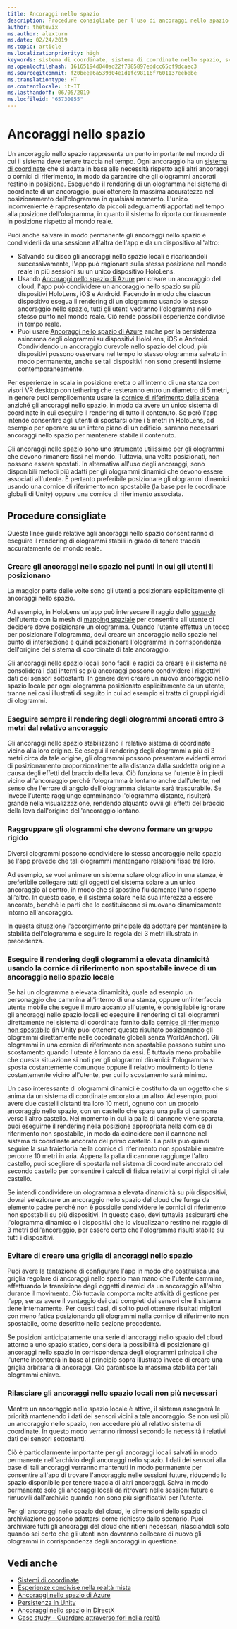 ```yaml
---
title: Ancoraggi nello spazio
description: Procedure consigliate per l'uso di ancoraggi nello spazio per il rendering di ologrammi stabili.
author: thetuvix
ms.author: alexturn
ms.date: 02/24/2019
ms.topic: article
ms.localizationpriority: high
keywords: sistema di coordinate, sistema di coordinate nello spazio, scala del mondo, mondo, scala, posizione, orientamento, ancoraggio, ancoraggio nello spazio, vincolato al mondo, vincolo con il mondo, persistenza, condivisione
ms.openlocfilehash: 16165194d040ad22f7885897eddcc65cf9dcaec3
ms.sourcegitcommit: f20beea6a539d04e1d1fc98116f7601137eebebe
ms.translationtype: HT
ms.contentlocale: it-IT
ms.lasthandoff: 06/05/2019
ms.locfileid: "65730855"
---
```

# <a name="spatial-anchors"></a>Ancoraggi nello spazio

Un ancoraggio nello spazio rappresenta un punto importante nel mondo di cui il sistema deve tenere traccia nel tempo. Ogni ancoraggio ha un [sistema di coordinate](coordinate-systems.md) che si adatta in base alle necessità rispetto agli altri ancoraggi o cornici di riferimento, in modo da garantire che gli ologrammi ancorati restino in posizione.  Eseguendo il rendering di un ologramma nel sistema di coordinate di un ancoraggio, puoi ottenere la massima accuratezza nel posizionamento dell'ologramma in qualsiasi momento. L'unico inconveniente è rappresentato da piccoli adeguamenti apportati nel tempo alla posizione dell'ologramma, in quanto il sistema lo riporta continuamente in posizione rispetto al mondo reale.

Puoi anche salvare in modo permanente gli ancoraggi nello spazio e condividerli da una sessione all'altra dell'app e da un dispositivo all'altro:
* Salvando su disco gli ancoraggi nello spazio locali e ricaricandoli successivamente, l'app può ragionare sulla stessa posizione nel mondo reale in più sessioni su un unico dispositivo HoloLens.
* Usando <a href="https://docs.microsoft.com/azure/spatial-anchors/overview" target="_blank">Ancoraggi nello spazio di Azure</a> per creare un ancoraggio del cloud, l'app può condividere un ancoraggio nello spazio su più dispositivi HoloLens, iOS e Android. Facendo in modo che ciascun dispositivo esegua il rendering di un ologramma usando lo stesso ancoraggio nello spazio, tutti gli utenti vedranno l'ologramma nello stesso punto nel mondo reale.  Ciò rende possibili esperienze condivise in tempo reale.
* Puoi usare <a href="https://docs.microsoft.com/azure/spatial-anchors/overview" target="_blank">Ancoraggi nello spazio di Azure</a> anche per la persistenza asincrona degli ologrammi su dispositivi HoloLens, iOS e Android.  Condividendo un ancoraggio durevole nello spazio del cloud, più dispositivi possono osservare nel tempo lo stesso ologramma salvato in modo permanente, anche se tali dispositivi non sono presenti insieme contemporaneamente.

Per esperienze in scala in posizione eretta o all'interno di una stanza con visori VR desktop con tethering che resteranno entro un diametro di 5 metri, in genere puoi semplicemente usare la [cornice di riferimento della scena](coordinate-systems.md#stage-frame-of-reference) anziché gli ancoraggi nello spazio, in modo da avere un unico sistema di coordinate in cui eseguire il rendering di tutto il contenuto. Se però l'app intende consentire agli utenti di spostarsi oltre i 5 metri in HoloLens, ad esempio per operare su un intero piano di un edificio, saranno necessari ancoraggi nello spazio per mantenere stabile il contenuto.

Gli ancoraggi nello spazio sono uno strumento utilissimo per gli ologrammi che devono rimanere fissi nel mondo. Tuttavia, una volta posizionati, non possono essere spostati. In alternativa all'uso degli ancoraggi, sono disponibili metodi più adatti per gli ologrammi dinamici che devono essere associati all'utente. È pertanto preferibile posizionare gli ologrammi dinamici usando una cornice di riferimento non spostabile (la base per le coordinate globali di Unity) oppure una cornice di riferimento associata.

## <a name="best-practices"></a>Procedure consigliate

Queste linee guide relative agli ancoraggi nello spazio consentiranno di eseguire il rendering di ologrammi stabili in grado di tenere traccia accuratamente del mondo reale.

### <a name="create-spatial-anchors-where-users-place-them"></a>Creare gli ancoraggi nello spazio nei punti in cui gli utenti li posizionano

La maggior parte delle volte sono gli utenti a posizionare esplicitamente gli ancoraggi nello spazio.

Ad esempio, in HoloLens un'app può intersecare il raggio dello [sguardo](gaze.md) dell'utente con la mesh di [mapping spaziale](spatial-mapping.md) per consentire all'utente di decidere dove posizionare un ologramma. Quando l'utente effettua un tocco per posizionare l'ologramma, devi creare un ancoraggio nello spazio nel punto di intersezione e quindi posizionare l'ologramma in corrispondenza dell'origine del sistema di coordinate di tale ancoraggio.

Gli ancoraggi nello spazio locali sono facili e rapidi da creare e il sistema ne consoliderà i dati interni se più ancoraggi possono condividere i rispettivi dati dei sensori sottostanti. In genere devi creare un nuovo ancoraggio nello spazio locale per ogni ologramma posizionato esplicitamente da un utente, tranne nei casi illustrati di seguito in cui ad esempio si tratta di gruppi rigidi di ologrammi.

### <a name="always-render-anchored-holograms-within-3-meters-of-their-anchor"></a>Eseguire sempre il rendering degli ologrammi ancorati entro 3 metri dal relativo ancoraggio

Gli ancoraggi nello spazio stabilizzano il relativo sistema di coordinate vicino alla loro origine. Se esegui il rendering degli ologrammi a più di 3 metri circa da tale origine, gli ologrammi possono presentare evidenti errori di posizionamento proporzionalmente alla distanza dalla suddetta origine a causa degli effetti del braccio della leva. Ciò funziona se l'utente è in piedi vicino all'ancoraggio perché l'ologramma è lontano anche dall'utente, nel senso che l'errore di angolo dell'ologramma distante sarà trascurabile. Se invece l'utente raggiunge camminando l'ologramma distante, risulterà grande nella visualizzazione, rendendo alquanto ovvii gli effetti del braccio della leva dall'origine dell'ancoraggio lontano.

### <a name="group-holograms-that-should-form-a-rigid-cluster"></a>Raggruppare gli ologrammi che devono formare un gruppo rigido

Diversi ologrammi possono condividere lo stesso ancoraggio nello spazio se l'app prevede che tali ologrammi mantengano relazioni fisse tra loro.

Ad esempio, se vuoi animare un sistema solare olografico in una stanza, è preferibile collegare tutti gli oggetti del sistema solare a un unico ancoraggio al centro, in modo che si spostino fluidamente l'uno rispetto all'altro. In questo caso, è il sistema solare nella sua interezza a essere ancorato, benché le parti che lo costituiscono si muovano dinamicamente intorno all'ancoraggio.

In questa situazione l'accorgimento principale da adottare per mantenere la stabilità dell'ologramma è seguire la regola dei 3 metri illustrata in precedenza.

### <a name="render-highly-dynamic-holograms-using-the-stationary-frame-of-reference-instead-of-a-local-spatial-anchor"></a>Eseguire il rendering degli ologrammi a elevata dinamicità usando la cornice di riferimento non spostabile invece di un ancoraggio nello spazio locale

Se hai un ologramma a elevata dinamicità, quale ad esempio un personaggio che cammina all'interno di una stanza, oppure un'interfaccia utente mobile che segue il muro accanto all'utente, è consigliabile ignorare gli ancoraggi nello spazio locali ed eseguire il rendering di tali ologrammi direttamente nel sistema di coordinate fornito dalla [cornice di riferimento non spostabile](coordinate-systems.md#stationary-frame-of-reference) (in Unity puoi ottenere questo risultato posizionando gli ologrammi direttamente nelle coordinate globali senza WorldAnchor). Gli ologrammi in una cornice di riferimento non spostabile possono subire uno scostamento quando l'utente è lontano da essi. È tuttavia meno probabile che questa situazione si noti per gli ologrammi dinamici: l'ologramma si sposta costantemente comunque oppure il relativo movimento lo tiene costantemente vicino all'utente, per cui lo scostamento sarà minimo.

Un caso interessante di ologrammi dinamici è costituito da un oggetto che si anima da un sistema di coordinate ancorato a un altro. Ad esempio, puoi avere due castelli distanti tra loro 10 metri, ognuno con un proprio ancoraggio nello spazio, con un castello che spara una palla di cannone verso l'altro castello. Nel momento in cui la palla di cannone viene sparata, puoi eseguirne il rendering nella posizione appropriata nella cornice di riferimento non spostabile, in modo da coincidere con il cannone nel sistema di coordinate ancorato del primo castello. La palla può quindi seguire la sua traiettoria nella cornice di riferimento non spostabile mentre percorre 10 metri in aria. Appena la palla di cannone raggiunge l'altro castello, puoi scegliere di spostarla nel sistema di coordinate ancorato del secondo castello per consentire i calcoli di fisica relativi ai corpi rigidi di tale castello.

Se intendi condividere un ologramma a elevata dinamicità su più dispositivi, dovrai selezionare un ancoraggio nello spazio del cloud che funga da elemento padre perché non è possibile condividere le cornici di riferimento non spostabili su più dispositivi.  In questo caso, devi tuttavia assicurarti che l'ologramma dinamico o i dispositivi che lo visualizzano restino nel raggio di 3 metri dell'ancoraggio, per essere certo che l'ologramma risulti stabile su tutti i dispositivi.

### <a name="avoid-creating-a-grid-of-spatial-anchors"></a>Evitare di creare una griglia di ancoraggi nello spazio

Puoi avere la tentazione di configurare l'app in modo che costituisca una griglia regolare di ancoraggi nello spazio man mano che l'utente cammina, effettuando la transizione degli oggetti dinamici da un ancoraggio all'altro durante il movimento. Ciò tuttavia comporta molte attività di gestione per l'app, senza avere il vantaggio dei dati completi dei sensori che il sistema tiene internamente. Per questi casi, di solito puoi ottenere risultati migliori con meno fatica posizionando gli ologrammi nella cornice di riferimento non spostabile, come descritto nella sezione precedente.

Se posizioni anticipatamente una serie di ancoraggi nello spazio del cloud attorno a uno spazio statico, considera la possibilità di posizionare gli ancoraggi nello spazio in corrispondenza degli ologrammi principali che l'utente incontrerà in base al principio sopra illustrato invece di creare una griglia arbitraria di ancoraggi.  Ciò garantisce la massima stabilità per tali ologrammi chiave.

### <a name="release-local-spatial-anchors-you-no-longer-need"></a>Rilasciare gli ancoraggi nello spazio locali non più necessari

Mentre un ancoraggio nello spazio locale è attivo, il sistema assegnerà le priorità mantenendo i dati dei sensori vicini a tale ancoraggio. Se non usi più un ancoraggio nello spazio, non accedere più al relativo sistema di coordinate. In questo modo verranno rimossi secondo le necessità i relativi dati dei sensori sottostanti.

Ciò è particolarmente importante per gli ancoraggi locali salvati in modo permanente nell'archivio degli ancoraggi nello spazio. I dati dei sensori alla base di tali ancoraggi verranno mantenuti in modo permanente per consentire all'app di trovare l'ancoraggio nelle sessioni future, riducendo lo spazio disponibile per tenere traccia di altri ancoraggi. Salva in modo permanente solo gli ancoraggi locali da ritrovare nelle sessioni future e rimuovili dall'archivio quando non sono più significativi per l'utente.

Per gli ancoraggi nello spazio del cloud, le dimensioni dello spazio di archiviazione possono adattarsi come richiesto dallo scenario.  Puoi archiviare tutti gli ancoraggi del cloud che ritieni necessari, rilasciandoli solo quando sei certo che gli utenti non dovranno collocare di nuovo gli ologrammi in corrispondenza degli ancoraggi in questione.

## <a name="see-also"></a>Vedi anche
* [Sistemi di coordinate](coordinate-systems.md)
* [Esperienze condivise nella realtà mista](shared-experiences-in-mixed-reality.md)
* <a href="https://docs.microsoft.com/azure/spatial-anchors" target="_blank">Ancoraggi nello spazio di Azure</a>
* [Persistenza in Unity](persistence-in-unity.md)
* [Ancoraggi nello spazio in DirectX](coordinate-systems-in-directx.md#place-holograms-in-the-world-using-spatial-anchors)
* [Case study - Guardare attraverso fori nella realtà](case-study-looking-through-holes-in-your-reality.md)
